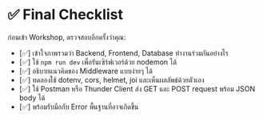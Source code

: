 # ✅ Final Checklist

ก่อนเข้า Workshop, ตรวจสอบอีกครั้งว่าคุณ:

- [✅] เข้าใจภาพรวมว่า Backend, Frontend, Database ทำงานร่วมกันอย่างไร
- [✅] ใช้ `npm run dev` เพื่อรันเซิร์ฟเวอร์ด้วย nodemon ได้
- [✅] อธิบายแนวคิดของ Middleware แบบง่ายๆ ได้
- [✅] ทดลองใช้ dotenv, cors, helmet, joi และเห็นผลลัพธ์ด้วยตัวเอง
- [✅] ใช้ Postman หรือ Thunder Client ส่ง GET และ POST request พร้อม JSON body ได้
- [✅] พร้อมรับมือกับ Error พื้นฐานที่อาจเกิดขึ้น
